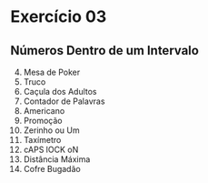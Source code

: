 # Exercício 03

## Números Dentro de um Intervalo



4. Mesa de Poker
5. Truco
6. Caçula dos Adultos
7. Contador de Palavras
8. Americano
9. Promoção
10. Zerinho ou Um
11. Taxímetro
12. cAPS lOCK oN
13. Distância Máxima
14. Cofre Bugadão

